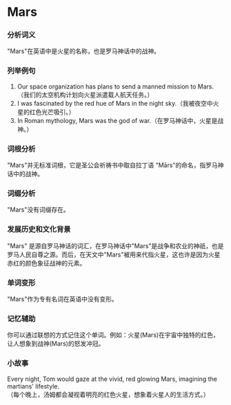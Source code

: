 # Mars

### 分析词义

  

"Mars"在英语中是火星的名称，也是罗马神话中的战神。

  

### 列举例句

  

1.  Our space organization has plans to send a manned mission to Mars.（我们的太空机构计划向火星派遣载人航天任务。）
2.  I was fascinated by the red hue of Mars in the night sky.（我被夜空中火星的红色光芒吸引。）
3.  In Roman mythology, Mars was the god of war.（在罗马神话中，火星是战神。）

  

### 词根分析

  

"Mars"并无标准词根，它是圣公会祈祷书中取自拉丁语 "Mārs"的命名，指罗马神话中的战神。

  

### 词缀分析

  

"Mars"没有词缀存在。

  

### 发展历史和文化背景

  

"Mars" 是源自罗马神话的词汇，在罗马神话中"Mars"是战争和农业的神祇，也是罗马人民自尊之源。而后，在天文中"Mars"被用来代指火星，这也许是因为火星赤红的颜色象征战神的元素。

  

### 单词变形

  

"Mars"作为专有名词在英语中没有变形。

  

### 记忆辅助

  

你可以通过联想的方式记住这个单词。例如：火星(Mars)在宇宙中独特的红色，让人想象到战神(Mars)的怒发冲冠。

  

### 小故事

  

Every night, Tom would gaze at the vivid, red glowing Mars, imagining the martians' lifestyle.  
（每个晚上，汤姆都会凝视着明亮的红色火星，想象着火星人的生活方式。）

